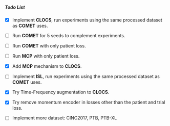 ##### Todo List

- [x] Implement **CLOCS**, run experiments using the same processed dataset as **COMET** uses.

- [ ] Run **COMET** for 5 seeds to complement experiments.

- [ ] Run **COMET** with only patient loss.

- [ ] Run **MCP** with only patient loss.

- [x] Add **MCP** mechanism to **CLOCS**.

- [ ] Implement **ISL**, run experiments using the same processed dataset as **COMET** uses.

- [x] Try Time-Frequency augmentation to **CLOCS**.

- [x] Try remove momentum encoder in losses other than the patient and trial loss.

- [ ] Implement more dataset: CINC2017, PTB, PTB-XL